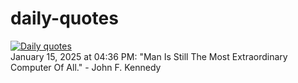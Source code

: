 # daily-quotes
[![Daily quotes](https://github.com/ceepu8/daily-quotes/actions/workflows/daily-quote.yml/badge.svg)](https://github.com/ceepu8/daily-quotes/actions/workflows/daily-quote.yml)<br/>
January 15, 2025 at 04:36 PM: "Man Is Still The Most Extraordinary Computer Of All." - John F. Kennedy
